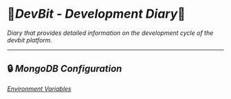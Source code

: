 # 🎉*DevBit - Development Diary*🎉
*Diary that provides detailed information on the development cycle of the devbit platform.*

---


## 🔒 *MongoDB Configuration*
*[Environment Variables](./files/env.md)*